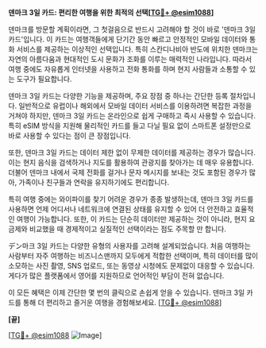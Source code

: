 **덴마크 3일 카드: 편리한 여행을 위한 최적의 선택[[TG💪+ @esim1088](https://t.me/s/esim1088)]**

덴마크를 방문할 계획이라면, 그 첫걸음으로 반드시 고려해야 할 것이 바로 '덴마크 3일 카드'입니다. 이 카드는 여행객들에게 단기간 동안 빠르고 안정적인 모바일 데이터와 통화 서비스를 제공하는 이상적인 선택입니다. 특히 스칸디나비아 반도에 위치한 덴마크는 자연의 아름다움과 현대적인 도시 문화가 조화를 이루는 매력적인 나라입니다. 따라서 여행 중에도 자유롭게 인터넷을 사용하고 전화 통화를 하며 현지 사람들과 소통할 수 있는 도구가 필요합니다.

덴마크 3일 카드는 다양한 기능을 제공하며, 주요 장점 중 하나는 간단한 등록 절차입니다. 일반적으로 유럽이나 해외에서 모바일 데이터 서비스를 이용하려면 복잡한 과정을 거쳐야 하지만, 덴마크 3일 카드는 온라인으로 쉽게 구매하고 즉시 사용할 수 있습니다. 특히 eSIM 방식을 지원해 물리적인 카드를 들고 다닐 필요 없이 스마트폰 설정만으로 바로 사용할 수 있다는 점이 큰 장점입니다.

또한, 덴마크 3일 카드는 데이터 제한 없이 무제한 데이터를 제공하는 경우가 많습니다. 이는 현지 음식을 검색하거나 지도를 활용하여 관광지를 찾아가는 데 매우 유용합니다. 더불어 덴마크 내에서 국제 전화를 걸거나 문자 메시지를 보내는 것도 포함된 경우가 많아, 가족이나 친구들과 연락을 유지하기에도 편리합니다.

특히 여행 중에는 와이파이를 찾기 어려운 경우가 종종 발생하는데, 덴마크 3일 카드를 사용하면 언제 어디서나 네트워크에 연결된 상태를 유지할 수 있어 더 안전하고 효율적인 여행이 가능합니다. 또한, 이 카드는 단순히 데이터만 제공하는 것이 아니라, 현지 요금제와 비교했을 때 경제적이고 실질적인 선택이라는 점도 주목할 만 합니다.

デン마크 3일 카드는 다양한 유형의 사용자를 고려해 설계되었습니다. 처음 여행하는 사람부터 자주 여행하는 비즈니스맨까지 모두에게 적합한 선택이며, 특히 데이터를 많이 소모하는 사진 촬영, SNS 업로드, 또는 동영상 시청에도 문제없이 대응할 수 있습니다. 게다가 많은 플랫폼에서 영어를 지원하므로 언어적인 부담이 전혀 없습니다.

이 모든 혜택은 이제 간단한 몇 번의 클릭으로 손쉽게 얻을 수 있습니다. 덴마크 3일 카드를 통해 더 편리하고 즐거운 여행을 경험해보세요. [[TG💪+ @esim1088](https://t.me/s/esim1088)]

**[끝]**

[[TG💪+ @esim1088](https://t.me/s/esim1088) ![Image](https://i.postimg.cc/Y0z9fWf4/image.png)]